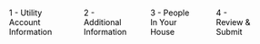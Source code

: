 <style>
.appnav { padding: 20px;}
.appnav p { margin: 16px; padding: 0;}
.appnav a.disabled {
  color: #000;
  text-decoration: none
}
@media (min-width: 800px) {
  .appnav { 
    display: flex; 
    justify-content: space-evenly;
  }
}
</style>


<div class="appnav">
<p><a href ="/app" {% if page.url == "/app/" %} class="disabled" {% endif %}>1 - Utility Account Information </a></p>
<p><a href ="/app2" {% if page.url == "/app2/" %} class="disabled" {% endif %} >2 - Additional Information </a> </p> 
<p><a href ="/app3" {% if page.url == "/app3/" %} class="disabled" {% endif %} >3 - People In Your House </a> </p>
<p><a href ="/app4" {% if page.url == "/app4/" %} class="disabled" {% endif %} >4 - Review & Submit </a>  </p>
</div>




